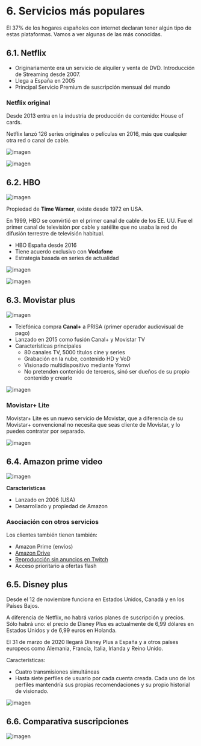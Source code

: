 # 6. Servicios más populares

El 37% de los hogares españoles con internet declaran tener algún tipo de estas plataformas. Vamos a ver algunas de las más conocidas.

## 6.1. Netflix

- Originariamente era un servicio de alquiler y venta de DVD. Introducción de Streaming desde 2007.
- Llega a España en 2005
- Principal Servicio Premium de suscripción mensual del mundo

### Netflix original

Desde 2013 entra en la industria de producción de contenido: House of cards.

Netflix lanzó 126 series originales o películas en 2016, más que cualquier otra red o canal de cable.

![imagen](img/2019-11-23-20-33-53.png)

![imagen](img/2019-11-23-20-33-58.png)

## 6.2. HBO

![imagen](img/2019-11-23-20-33-36.png)

Propiedad de **Time Warner**, existe desde 1972 en USA.

En 1999, HBO se convirtió en el primer canal de cable de los EE. UU. Fue el primer canal de televisión por cable y satélite que no usaba la red de difusión terrestre de televisión habitual.

- HBO España desde 2016
- Tiene acuerdo exclusivo con **Vodafone**
- Estrategia basada en series de actualidad

![imagen](img/2019-11-23-20-33-28.png)

![imagen](img/2019-11-23-20-33-32.png)

## 6.3. Movistar plus

![imagen](img/2019-11-23-20-33-08.png)

- Telefónica compra **Canal+** a PRISA (primer operador audiovisual de pago)
- Lanzado en 2015 como fusión Canal+ y Movistar TV
- Características principales
  - 80 canales TV, 5000 títulos cine y series
  - Grabación en la nube, contenido HD y VoD
  - Visionado multidispositivo mediante Yomvi
  - No pretenden contenido de terceros, sinó ser dueños de su propio contenido y crearlo

![imagen](img/2019-11-23-20-33-17.png)

### Movistar+ Lite

Movistar+ Lite es un nuevo servicio de Movistar, que a diferencia de su Movistar+ convencional no necesita que seas cliente de Movistar, y lo puedes contratar por separado.

![imagen](img/2019-11-23-20-32-59.png)

## 6.4. Amazon prime video

![imagen](img/2019-11-23-20-31-25.png)

**Características**

- Lanzado en 2006 (USA)
- Desarrollado y propiedad de Amazon

### Asociación con otros servicios

Los clientes también tienen también:

- Amazon Prime (envíos)
- [Amazon Drive](https://www.amazon.es/b?ie=UTF8&node=12935598031)
- [Reproducción sin anuncios en Twitch](https://twitch.amazon.com/tp)
- Acceso prioritario a ofertas flash

## 6.5. Disney plus

Desde el 12 de noviembre funciona en Estados Unidos, Canadá y en los Países Bajos.

A diferencia de Netflix, no habrá varios planes de suscripción y precios. Sólo habrá uno: el precio de Disney Plus es actualmente de 6,99 dólares en Estados Unidos y de 6,99 euros en Holanda.

El 31 de marzo de 2020 llegará Disney Plus a España y a otros países europeos como Alemania, Francia, Italia, Irlanda y Reino Unido.

Características:

- Cuatro transmisiones simultáneas
- Hasta siete perfiles de usuario por cada cuenta creada. Cada uno de los perfiles mantendría sus propias recomendaciones y su propio historial de visionado.

![imagen](img/2019-11-24-19-52-33.png)

## 6.6. Comparativa suscripciones

![imagen](img/2019-11-23-20-34-12.png)
